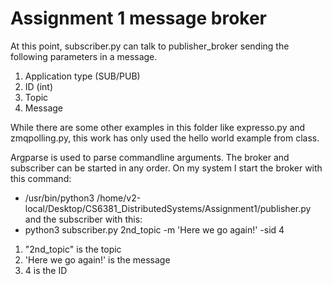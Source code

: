 # Assignment 1 message broker
 
 At this point, subscriber.py can talk to publisher_broker sending the following parameters in a message.
 1. Application type (SUB/PUB)
 2. ID (int)
 3. Topic
 4. Message

 While there are some other examples in this folder like expresso.py and zmqpolling.py, this work has only used the hello world example from class. 

 Argparse is used to parse commandline arguments.
 The broker and subscriber can be started in any order. 
 On my system I start the broker with this command:
 * /usr/bin/python3 /home/v2-local/Desktop/CS6381_DistributedSystems/Assignment1/publisher.py
 and the subscriber with this:
 * python3 subscriber.py 2nd_topic -m 'Here we go again!' -sid 4
 1. "2nd_topic" is the topic 
 2. 'Here we go again!' is the message
 3. 4 is the ID 
